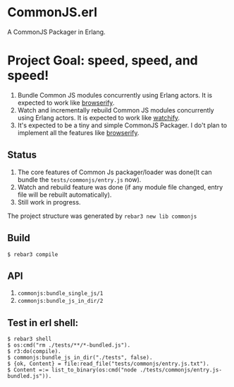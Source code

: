 CommonJS.erl
=====
A CommonJS Packager in Erlang.

# Project Goal: speed, speed, and speed!
1. Bundle Common JS modules concurrently using Erlang actors. It is expected to work like [browserify](https://github.com/substack/node-browserify).
2. Watch and incrementally rebuild Common JS modules concurrently using Erlang actors. It is expected to work like [watchify](https://github.com/substack/watchify).
3. It's expected to be a tiny and simple CommonJS Packager. I do't plan to implement all the features like [browserify](https://github.com/substack/node-browserify).

## Status
1. The core features of Common Js packager/loader was done(It can bundle the `tests/commonjs/entry.js` now). 
2. Watch and rebuild feature was done (if any module file changed, entry file will be rebuilt automatically).
3. Still work in progress. 

The project structure was generated by `rebar3 new lib commonjs`


Build
-----

    $ rebar3 compile

API
-----
1. `commonjs:bundle_single_js/1`
2. `commonjs:bundle_js_in_dir/2`

Test in erl shell:
-----
    $ rebar3 shell
    $ os:cmd("rm ./tests/**/*-bundled.js").
    $ r3:do(compile).
    $ commonjs:bundle_js_in_dir("./tests", false).
    $ {ok, Content} = file:read_file("tests/commonjs/entry.js.txt").
    $ Content =:= list_to_binary(os:cmd("node ./tests/commonjs/entry.js-bundled.js")).
